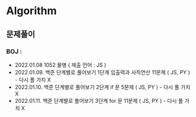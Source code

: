 # Algorithm

## 문제풀이

### BOJ :

- 2022.01.08 1052 물병 ( 제출 언어 : JS )
- 2022.01.09. 백준 단계별로 풀어보기 1단계 입출력과 사칙연산 11문제 ( JS, PY ) - 다시 풀 가치 X
- 2022.01.10. 백준 단계별로 풀어보기 2단계 if 문 5문제 ( JS, PY ) - 다시 풀 가치 X
- 2022.01.11. 백준 단계별로 풀어보기 3단계 for 문 11문제 ( JS, PY ) - 다시 풀 가치 X
